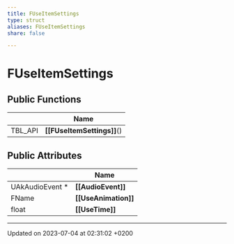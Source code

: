 ```yaml
---
title: FUseItemSettings
type: struct
aliases: FUseItemSettings
share: false

---
```


# FUseItemSettings





## Public Functions

|                | Name           |
| -------------- | -------------- |
| TBL_API | **[[FUseItemSettings]]**() |

## Public Attributes

|                | Name           |
| -------------- | -------------- |
| UAkAudioEvent * | **[[AudioEvent]]**  |
| FName | **[[UseAnimation]]**  |
| float | **[[UseTime]]**  |

-------------------------------

Updated on 2023-07-04 at 02:31:02 +0200